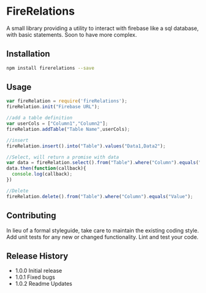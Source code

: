 FireRelations
=========

A small library providing a utility to interact with firebase like a sql database, with basic statements. Soon to have more complex.

## Installation

```bash
npm install firerelations --save
```

## Usage

```javascript
var fireRelation = require('fireRelations');
fireRelation.init("Firebase URL");

//add a table definition
var userCols = ["Column1","Column2"];
fireRelation.addTable("Table Name",userCols);

//insert
fireRelation.insert().into("Table").values("Data1,Data2");

//Select, will return a promise with data 
var data = fireRelation.select().from("Table").where("Column").equals("Value");
data.then(function(callback){
  console.log(callback);
})

//Delete
fireRelation.delete().from("Table").where("Column").equals("Value");
```

## Contributing

In lieu of a formal styleguide, take care to maintain the existing coding style.
Add unit tests for any new or changed functionality. Lint and test your code.

## Release History

* 1.0.0 Initial release
* 1.0.1 Fixed bugs
* 1.0.2 Readme Updates
